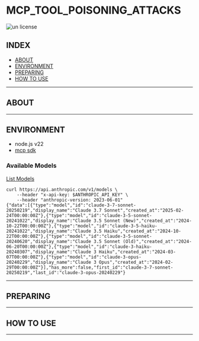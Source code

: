 # MCP_TOOL_POISONING_ATTACKS

![un license](https://img.shields.io/github/license/RyosukeDTomita/mcp_tool_poisoning_attacks)

## INDEX

- [ABOUT](#about)
- [ENVIRONMENT](#environment)
- [PREPARING](#preparing)
- [HOW TO USE](#how-to-use)

---

## ABOUT

---

## ENVIRONMENT

- node.js v22
- [mcp sdk](https://github.com/modelcontextprotocol/typescript-sdk)

### Available Models

[List Models](https://docs.anthropic.com/en/api/models-list)

```shell
curl https://api.anthropic.com/v1/models \
    --header "x-api-key: $ANTHROPIC_API_KEY" \
    --header "anthropic-version: 2023-06-01"
{"data":[{"type":"model","id":"claude-3-7-sonnet-20250219","display_name":"Claude 3.7 Sonnet","created_at":"2025-02-24T00:00:00Z"},{"type":"model","id":"claude-3-5-sonnet-20241022","display_name":"Claude 3.5 Sonnet (New)","created_at":"2024-10-22T00:00:00Z"},{"type":"model","id":"claude-3-5-haiku-20241022","display_name":"Claude 3.5 Haiku","created_at":"2024-10-22T00:00:00Z"},{"type":"model","id":"claude-3-5-sonnet-20240620","display_name":"Claude 3.5 Sonnet (Old)","created_at":"2024-06-20T00:00:00Z"},{"type":"model","id":"claude-3-haiku-20240307","display_name":"Claude 3 Haiku","created_at":"2024-03-07T00:00:00Z"},{"type":"model","id":"claude-3-opus-20240229","display_name":"Claude 3 Opus","created_at":"2024-02-29T00:00:00Z"}],"has_more":false,"first_id":"claude-3-7-sonnet-20250219","last_id":"claude-3-opus-20240229"}
```

---

## PREPARING

---

## HOW TO USE

---
